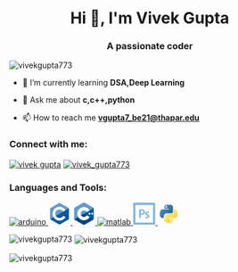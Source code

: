 <h1 align="center">Hi 👋, I'm Vivek Gupta</h1>
<h3 align="center">A passionate coder</h3>

<p align="left"> <img src="https://komarev.com/ghpvc/?username=vivekgupta773&label=Profile%20views&color=0e75b6&style=flat" alt="vivekgupta773" /> </p>

- 🌱 I’m currently learning **DSA,Deep Learning**

- 💬 Ask me about **c,c++,python**

- 📫 How to reach me **vgupta7_be21@thapar.edu**

<h3 align="left">Connect with me:</h3>
<p align="left">
<a href="https://www.linkedin.com/in/vivek-gupta-6426a8233/" target="blank"><img align="center" src="https://raw.githubusercontent.com/rahuldkjain/github-profile-readme-generator/master/src/images/icons/Social/linked-in-alt.svg" alt="vivek gupta" height="30" width="40" /></a>
<a href="https://instagram.com/vivek_gupta773" target="blank"><img align="center" src="https://raw.githubusercontent.com/rahuldkjain/github-profile-readme-generator/master/src/images/icons/Social/instagram.svg" alt="vivek_gupta773" height="30" width="40" /></a>
</p>

<h3 align="left">Languages and Tools:</h3>
<p align="left"> <a href="https://www.arduino.cc/" target="_blank" rel="noreferrer"> <img src="https://cdn.worldvectorlogo.com/logos/arduino-1.svg" alt="arduino" width="40" height="40"/> </a> <a href="https://www.cprogramming.com/" target="_blank" rel="noreferrer"> <img src="https://raw.githubusercontent.com/devicons/devicon/master/icons/c/c-original.svg" alt="c" width="40" height="40"/> </a> <a href="https://www.w3schools.com/cpp/" target="_blank" rel="noreferrer"> <img src="https://raw.githubusercontent.com/devicons/devicon/master/icons/cplusplus/cplusplus-original.svg" alt="cplusplus" width="40" height="40"/> </a> <a href="https://www.mathworks.com/" target="_blank" rel="noreferrer"> <img src="https://upload.wikimedia.org/wikipedia/commons/2/21/Matlab_Logo.png" alt="matlab" width="40" height="40"/> </a> <a href="https://www.photoshop.com/en" target="_blank" rel="noreferrer"> <img src="https://raw.githubusercontent.com/devicons/devicon/master/icons/photoshop/photoshop-line.svg" alt="photoshop" width="40" height="40"/> </a> <a href="https://www.python.org" target="_blank" rel="noreferrer"> <img src="https://raw.githubusercontent.com/devicons/devicon/master/icons/python/python-original.svg" alt="python" width="40" height="40"/> </a> </p>

<p><img align="left" src="https://github-readme-stats.vercel.app/api/top-langs?username=vivekgupta773&show_icons=true&locale=en&layout=compact" alt="vivekgupta773" /></p>

<p>&nbsp;<img align="center" src="https://github-readme-stats.vercel.app/api?username=vivekgupta773&show_icons=true&locale=en" alt="vivekgupta773" /></p>

<p><img align="center" src="https://github-readme-streak-stats.herokuapp.com/?user=vivekgupta773&" alt="vivekgupta773" /></p>
